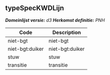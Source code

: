 ## typeSpecKWDLijn

*__Domeinlijst versie:__ d3*
*__Herkomst definitie:__ PNH*

|__Code__ |__Description__	|
|	---	|	---	|
| niet-bgt | niet-bgt |
| niet-bgt:duiker | niet-bgt:duiker |
| stuw | stuw |
| transitie | transitie |

